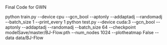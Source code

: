 Final Code for GWN

python train.py --device cpu --gcn_bool --aptonly --addaptadj --randomadj --batch_size 1 --print_every 1
python test.py --device cuda:3 --gcn_bool --aptonly --addaptadj --randomadj --batch_size 64 --checkpoint modelSave/master/BJ-Flow.pth  --num_nodes 1024 --plotheatmap False --data data/BJ-Flow